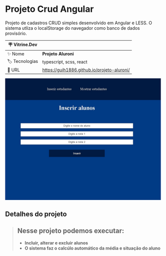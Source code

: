 # Projeto Crud Angular

Projeto de cadastros CRUD simples desenvolvido em Angular e LESS. O sistema utliza o localStorage do navegador como banco de dados provisório.

| :placard: Vitrine.Dev |     |
| -------------  | --- |
| :sparkles: Nome        | **Projeto Aluroni**
| :label: Tecnologias | typescript, scss, react
| :rocket: URL         | https://guih1886.github.io/projeto-aluroni/

<!-- Inserir imagem com a #vitrinedev ao final do link -->
![](https://github.com/guih1886/desafio-angular/blob/main/src/assets/projeto_crudAngular.jpg#vitrinedev)

## Detalhes do projeto

> ## Nesse projeto podemos executar:
>
> - **Incluir, alterar e excluir alunos**
> - **O sistema faz o calcúlo automático da média e situação do aluno**